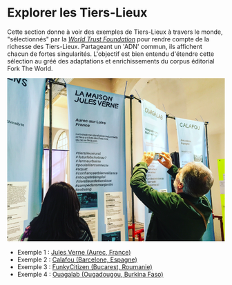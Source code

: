 # Explorer les Tiers-Lieux

Cette section donne à voir des exemples de Tiers-Lieux à travers le monde, "sélectionnés" par la [_World Trust Foundation_](https://www.flickr.com/photos/sylviafredriksson/albums/72157678188984663) pour rendre compte de la richesse des Tiers-Lieux. Partageant un 'ADN' commun, ils affichent chacun de fortes singularités. L'objectif est bien entendu d'étendre cette sélection au gréé des adaptations et enrichissements du corpus éditorial Fork The World.

![](../.gitbook/assets/forktheworkd_tierslieux_exemples.png)

* Exemple 1 : [Jules Verne \(Aurec, France\)](https://world-trust-foundation.gitbook.io/fork-the-world/intro-4/maison-jules-verne)
* Exemple 2 : [Calafou \(Barcelone, Espagne\)](https://world-trust-foundation.gitbook.io/fork-the-world/intro-4/calafou-barcelone)
* Exemple 3 : [FunkyCitizen \(Bucarest, Roumanie\)](https://world-trust-foundation.gitbook.io/fork-the-world/intro-4/funkycitizen-bucarest)
* Exemple 4 : [Ouagalab \(Ougadougou, Burkina Faso\)](https://world-trust-foundation.gitbook.io/fork-the-world/intro-4/ouagalab-ougadougou)

